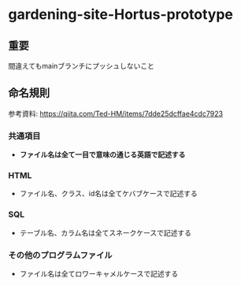 # gardening-site-Hortus-prototype

## 重要

間違えてもmainブランチにプッシュしないこと

## 命名規則

参考資料:
<https://qiita.com/Ted-HM/items/7dde25dcffae4cdc7923>

### 共通項目

- **ファイル名は全て一目で意味の通じる英語で記述する**

### HTML

- ファイル名、クラス、id名は全てケバブケースで記述する

### SQL

- テーブル名、カラム名は全てスネークケースで記述する

### その他のプログラムファイル

- ファイル名は全てロワーキャメルケースで記述する
